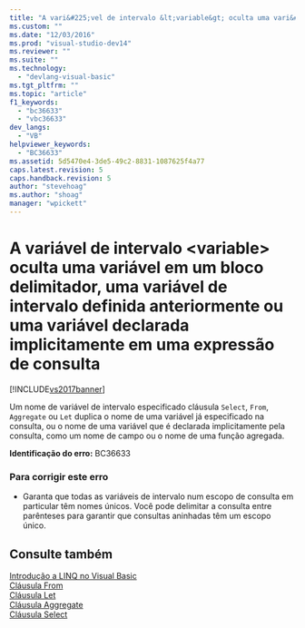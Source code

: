 ```yaml
---
title: "A vari&#225;vel de intervalo &lt;variable&gt; oculta uma vari&#225;vel em um bloco delimitador, uma vari&#225;vel de intervalo definida anteriormente ou uma vari&#225;vel declarada implicitamente em uma express&#227;o de consulta | Microsoft Docs"
ms.custom: ""
ms.date: "12/03/2016"
ms.prod: "visual-studio-dev14"
ms.reviewer: ""
ms.suite: ""
ms.technology: 
  - "devlang-visual-basic"
ms.tgt_pltfrm: ""
ms.topic: "article"
f1_keywords: 
  - "bc36633"
  - "vbc36633"
dev_langs: 
  - "VB"
helpviewer_keywords: 
  - "BC36633"
ms.assetid: 5d5470e4-3de5-49c2-8831-1087625f4a77
caps.latest.revision: 5
caps.handback.revision: 5
author: "stevehoag"
ms.author: "shoag"
manager: "wpickett"
---
```

# A vari&#225;vel de intervalo &lt;variable&gt; oculta uma vari&#225;vel em um bloco delimitador, uma vari&#225;vel de intervalo definida anteriormente ou uma vari&#225;vel declarada implicitamente em uma express&#227;o de consulta
[!INCLUDE[vs2017banner](../../../csharp/includes/vs2017banner.md)]

Um nome de variável de intervalo especificado cláusula `Select`, `From`, `Aggregate` ou `Let` duplica o nome de uma variável já especificado na consulta, ou o nome de uma variável que é declarada implicitamente pela consulta, como um nome de campo ou o nome de uma função agregada.  
  
 **Identificação do erro:**  BC36633  
  
### Para corrigir este erro  
  
-   Garanta que todas as variáveis de intervalo num escopo de consulta em particular têm nomes únicos.  Você pode delimitar a consulta entre parênteses para garantir que consultas aninhadas têm um escopo único.  
  
## Consulte também  
 [Introdução a LINQ no Visual Basic](../../../visual-basic/programming-guide/language-features/linq/introduction-to-linq.md)   
 [Cláusula From](../../../visual-basic/language-reference/queries/from-clause.md)   
 [Cláusula Let](../../../visual-basic/language-reference/queries/let-clause.md)   
 [Cláusula Aggregate](../../../visual-basic/language-reference/queries/aggregate-clause.md)   
 [Cláusula Select](../../../visual-basic/language-reference/queries/select-clause.md)